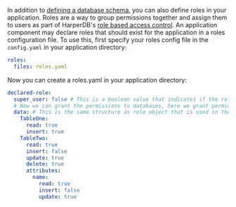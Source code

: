 In addition to [defining a database schema](./defining-schemas.md), you can also define roles in your application. Roles are a way to group permissions together and assign them to users as part of HarperDB's [role based access control](../security/users-and-roles.md). An application component may declare roles that should exist for the application in a roles configuration file. To use this, first specify your roles config file in the `config.yaml` in your application directory:

```yaml
roles:
  files: roles.yaml
```
Now you can create a roles.yaml in your application directory:
```yaml
declared-role:
  super_user: false # This is a boolean value that indicates if the role is a super user or not
  # Now we can grant the permissions to databases, here we grant permissions to the default data database
  data: # This is the same structure as role object that is used in the roles operations APIs
    TableOne:
      read: true
      insert: true
    TableTwo:
      read: true
      insert: false
      update: true
      delete: true
      attributes:
        name:
          read: true
          insert: false
          update: true
```